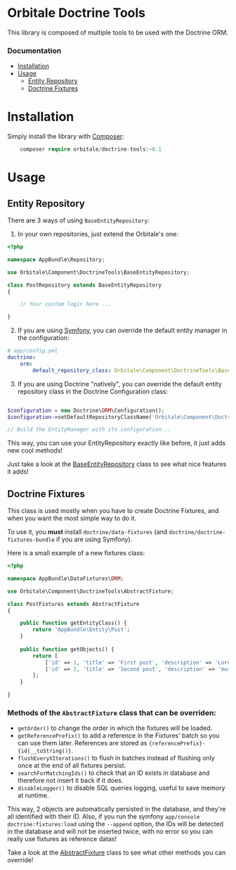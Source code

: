 Orbitale Doctrine Tools
=======================

This library is composed of multiple tools to be used with the Doctrine ORM.


### Documentation

* [Installation](#installation)
* [Usage](#usage)
  * [Entity Repository](#entity-repository)
  * [Doctrine Fixtures](#doctrine-fixtures)


# Installation

Simply install the library with [Composer](https://getcomposer.org):

```php
    composer require orbitale/doctrine-tools:~0.1
```

# Usage

## Entity Repository

There are 3 ways of using `BaseEntityRepository`:

1. In your own repositories, just extend the Orbitale's one:

```php
<?php

namespace AppBundle\Repository;

use Orbitale\Component\DoctrineTools\BaseEntityRepository;

class PostRepository extends BaseEntityRepository
{

    // Your custom logic here ...

}

```

2. If you are using [Symfony](http://symfony.com/), you can override the default entity manager in the configuration:

```yml
# app/config.yml
doctrine:
    orm:
        default_repository_class: Orbitale\Component\DoctrineTools\BaseEntityRepository

```

3. If you are using Doctrine "natively", you can override the default entity repository class in the Doctrine Configuration class:

```php

$configuration = new Doctrine\ORM\Configuration();
$configuration->setDefaultRepositoryClassName('Orbitale\Component\DoctrineTools\BaseEntityRepository');

// Build the EntityManager with its configuration...

```

This way, you can use your EntityRepository exactly like before, it just adds new cool methods!

Just take a look at the [BaseEntityRepository](BaseEntityRepository.php) class to see what nice features it adds!

## Doctrine Fixtures

This class is used mostly when you have to create Doctrine Fixtures, and when you want the most simple way to do it.

To use it, you **must** install `doctrine/data-fixtures` (and `doctrine/doctrine-fixtures-bundle` if you are using Symfony).

Here is a small example of a new fixtures class:

```php
<?php

namespace AppBundle\DataFixtures\ORM;

use Orbitale\Component\DoctrineTools\AbstractFixture;

class PostFixtures extends AbstractFixture
{

    public function getEntityClass() {
        return 'AppBundle\Entity\Post';
    }
    
    public function getObjects() {
        return [
            ['id' => 1, 'title' => 'First post', 'description' => 'Lorem ipsum'],
            ['id' => 2, 'title' => 'Second post', 'description' => 'muspi meroL'],
        ];
    }

}

```

### Methods of the `AbstractFixture` class that can be overriden:

* `getOrder()` to change the order in which the fixtures will be loaded.
* `getReferencePrefix()` to add a reference in the Fixtures' batch so you can use them later.
  References are stored as `{referencePrefix}-{id|__toString()}`.
* `flushEveryXIterations()` to flush in batches instead of flushing only once at the end of all fixtures persist.
* `searchForMatchingIds()` to check that an ID exists in database and therefore not insert it back if it does.
* `disableLogger()` to disable SQL queries logging, useful to save memory at runtime.

This way, 2 objects are automatically persisted in the database, and they're all identified with their ID.
Also, if you run the symfony `app/console doctrine:fixtures:load` using the `--append` option, the IDs will be detected
in the database and will not be inserted twice, with no error so you can really use fixtures as reference datas!

Take a look at the [AbstractFixture](AbstractFixture.php) class to see what other methods you can override!
